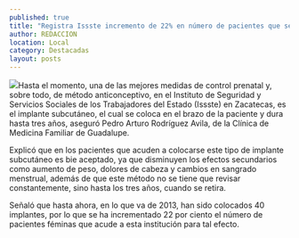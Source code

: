 ```yaml
---
published: true
title: "Registra Issste incremento de 22% en número de pacientes que se realizan implante subcutáneo"
author: REDACCION
location: Local
category: Destacadas
layout: posts
---
```


![](http://i.imgur.com/CDs1NCQm.jpg)Hasta el momento, una de las mejores medidas de control prenatal y, sobre todo, de método anticonceptivo, en el Instituto de Seguridad y Servicios Sociales de los Trabajadores del Estado (Issste) en Zacatecas, es el implante subcutáneo, el cual se coloca en el brazo de la paciente y dura hasta tres años, aseguró Pedro Arturo Rodríguez Avila, de la Clínica de Medicina Familiar de Guadalupe.

Explicó que en los pacientes que acuden a colocarse este tipo de implante subcutáneo es bie aceptado, ya que disminuyen los efectos secundarios como aumento de peso, dolores de cabeza y cambios en sangrado menstrual, además de que este método no se tiene que revisar constantemente, sino hasta los tres años, cuando se retira.

Señaló que hasta ahora, en lo que va de 2013, han sido colocados 40 implantes, por lo que se ha incrementado 22 por ciento el número de pacientes féminas que acude a esta institución para tal efecto.
